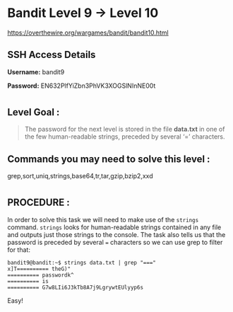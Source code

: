 # Bandit Level 9 -> Level 10 #

https://overthewire.org/wargames/bandit/bandit10.html

## SSH Access Details ##
**Username:**  bandit9

**Password:**  EN632PlfYiZbn3PhVK3XOGSlNInNE00t
#

## Level Goal : ##
>The password for the next level is stored in the file **data.txt** in one of the few human-readable strings, preceded by several ‘=’ characters.


## Commands you may need to solve this level : ##
grep,sort,uniq,strings,base64,tr,tar,gzip,bzip2,xxd
#  
## PROCEDURE : ##

In order to solve this task we will need to make use of the `strings` command.  `strings` looks for human-readable strings contained in any file and outputs just those strings to the console.  The task also tells us that the password is preceded by several `=` characters so we can use grep to filter for that:

```console
bandit9@bandit:~$ strings data.txt | grep "==="
x]T========== theG)"
========== passwordk^
========== is
========== G7w8LIi6J3kTb8A7j9LgrywtEUlyyp6s
```

Easy! 

